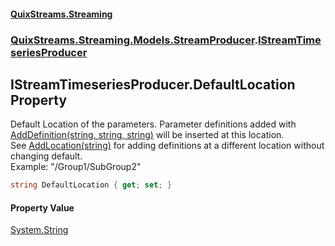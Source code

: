#### [QuixStreams.Streaming](index.md 'index')
### [QuixStreams.Streaming.Models.StreamProducer](QuixStreams.Streaming.Models.StreamProducer.md 'QuixStreams.Streaming.Models.StreamProducer').[IStreamTimeseriesProducer](IStreamTimeseriesProducer.md 'QuixStreams.Streaming.Models.StreamProducer.IStreamTimeseriesProducer')

## IStreamTimeseriesProducer.DefaultLocation Property

Default Location of the parameters. Parameter definitions added with [AddDefinition(string, string, string)](IStreamTimeseriesProducer.AddDefinition(string,string,string).md 'QuixStreams.Streaming.Models.StreamProducer.IStreamTimeseriesProducer.AddDefinition(string, string, string)') will be inserted at this location.  
See [AddLocation(string)](IStreamTimeseriesProducer.AddLocation(string).md 'QuixStreams.Streaming.Models.StreamProducer.IStreamTimeseriesProducer.AddLocation(string)') for adding definitions at a different location without changing default.  
Example: "/Group1/SubGroup2"

```csharp
string DefaultLocation { get; set; }
```

#### Property Value
[System.String](https://docs.microsoft.com/en-us/dotnet/api/System.String 'System.String')